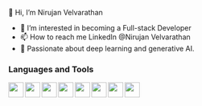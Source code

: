 👋 Hi, I’m Nirujan Velvarathan
- 👀 I’m interested in becoming a Full-stack Developer
- 📫 How to reach me LinkedIn @Nirujan Velvarathan
- 🧠 Passionate about deep learning and generative AI.


### Languages and Tools
<img width="30px" align="left" padding="10px" src="https://cdn.jsdelivr.net/gh/devicons/devicon@latest/icons/javascript/javascript-original.svg" />
<img width="30px" align="left" padding="10px" src="https://cdn.jsdelivr.net/gh/devicons/devicon@latest/icons/python/python-original.svg" />
<img width="30px" align="left" padding="10px" src="https://cdn.jsdelivr.net/gh/devicons/devicon@latest/icons/linux/linux-original.svg" />
<img width="30px" align="left" padding="10px" src="https://cdn.jsdelivr.net/gh/devicons/devicon@latest/icons/clojure/clojure-original.svg" />
<img width="30px" align="left" padding="10px" src="https://cdn.jsdelivr.net/gh/devicons/devicon@latest/icons/css3/css3-original.svg" />
<img width="30px" align="left" padding="10px" src="https://cdn.jsdelivr.net/gh/devicons/devicon@latest/icons/git/git-original.svg" />
<img width="30px" align="left" padding="10px" src="https://cdn.jsdelivr.net/gh/devicons/devicon@latest/icons/html5/html5-original.svg" />
<img width="30px" align="left" padding="10px" src="https://cdn.jsdelivr.net/gh/devicons/devicon@latest/icons/tensorflow/tensorflow-original.svg" />



           
          
